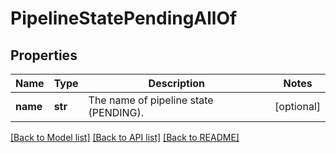 # PipelineStatePendingAllOf

## Properties
Name | Type | Description | Notes
------------ | ------------- | ------------- | -------------
**name** | **str** | The name of pipeline state (PENDING). | [optional] 

[[Back to Model list]](../README.md#documentation-for-models) [[Back to API list]](../README.md#documentation-for-api-endpoints) [[Back to README]](../README.md)



